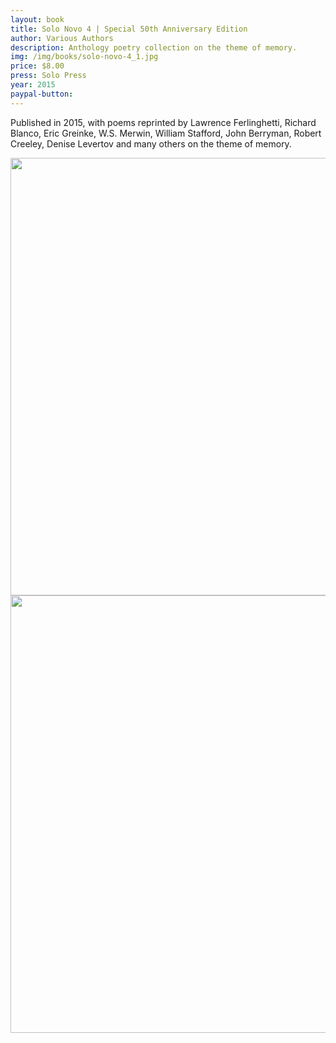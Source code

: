 ```yaml
---
layout: book
title: Solo Novo 4 | Special 50th Anniversary Edition
author: Various Authors
description: Anthology poetry collection on the theme of memory.
img: /img/books/solo-novo-4_1.jpg
price: $8.00
press: Solo Press
year: 2015
paypal-button:
---
```


Published in 2015, with poems reprinted by Lawrence Ferlinghetti, Richard Blanco, Eric Greinke, W.S. Merwin, William Stafford, John Berryman, Robert Creeley, Denise Levertov and many others on the theme of memory.

<img src="{{ site.baseurl }}/img/books/solo-novo-4_1.jpg" alt="" width="700" />
<img src="{{ site.baseurl }}/img/books/solo-novo-4_2.jpg" alt="" width="700" />

